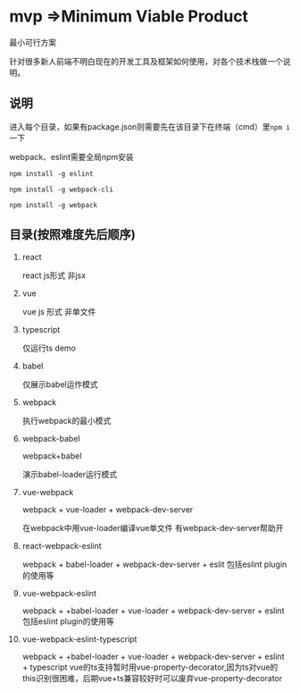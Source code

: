 # mvp =>Minimum Viable Product

最小可行方案

针对很多新人前端不明白现在的开发工具及框架如何使用，对各个技术栈做一个说明。

## 说明

进入每个目录，如果有package.json则需要先在该目录下在终端（cmd）里`npm i`一下

webpack、eslint需要全局npm安装

`npm install -g eslint`

`npm install -g webpack-cli`

`npm install -g webpack`

## 目录(按照难度先后顺序)

1. react

    react js形式 非jsx
2. vue

    vue js 形式 非单文件
3. typescript

    仅运行ts demo
4. babel

    仅展示babel运作模式
5. webpack

    执行webpack的最小模式
6. webpack-babel

    webpack+babel

    演示babel-loader运行模式
7. vue-webpack

    webpack + vue-loader + webpack-dev-server

    在webpack中用vue-loader编译vue单文件
    有webpack-dev-server帮助开
8. react-webpack-eslint

    webpack + babel-loader + webpack-dev-server + eslit
    包括eslint plugin的使用等

9. vue-webpack-eslint

    webpack + +babel-loader + vue-loader + webpack-dev-server + eslint
    包括eslint plugin的使用等

10. vue-webpack-eslint-typescript

    webpack + +babel-loader + vue-loader + webpack-dev-server + eslint + typescript
    vue的ts支持暂时用vue-property-decorator,因为ts对vue的this识别很困难，后期vue+ts兼容较好时可以废弃vue-property-decorator